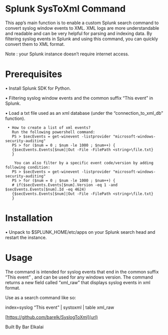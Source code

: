 # Splunk SysToXml Command

This app’s main function is to enable a custom Splunk search command to convert syslog window events to XML. XML logs are more understandable and readable and can be very helpful           for parsing and indexing data. By filtering syslog events in Splunk and using this command, you can quickly convert them to XML format.

 Note : your Splunk instance doesn’t require internet access.   

# Prerequisites
•	Install Splunk SDK for Python.

•	Filtering syslog window events and the common suffix “This event” in Splunk.

•	Load a txt file used as an xml database (under the “connection_to_xml_db” function).

	 • How to create a list of xml events?
	   Run the following powershell command:
       PS > $secEvents = get-winevent -listprovider "microsoft-windows-security-auditing"
       PS > for ($num = 0 ; $num -le 1000 ; $num++) {
       {$secEvents.Events[$num]|Out -File -FilePath <string>\file.txt}
       }

		You can also filter by a specific event code/version by adding following condition:
       PS > $secEvents = get-winevent -listprovider "microsoft-windows-security-auditing"
       PS > for ($num = 0 ; $num -le 1000 ; $num++) {
       # if($secEvents.Events[$num].Version -eq 1 -and $secEvents.Events[$num].Id -eq 4624)
       {$secEvents.Events[$num]|Out -File -FilePath <string>\file.txt}
       }

# Installation
•	Unpack to $SPLUNK_HOME/etc/apps on your Splunk search head and restart the instance.

# Usage
The command is intended for syslog events that end in the common suffix “This event” , and can be used for any windows version.
The command returns a new field called “xml_raw” that displays syslog events in xml format.

Use as a search command like so:

index=syslog  “This  event”
| systoxml
| table xml_raw


[https://github.com/barelk/SyslogToXml](url)

Built By Bar Elkalai
